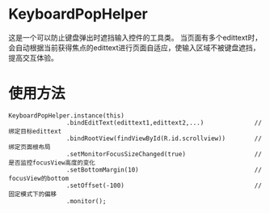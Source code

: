 # KeyboardPopHelper
这是一个可以防止键盘弹出时遮挡输入控件的工具类。
当页面有多个edittext时，会自动根据当前获得焦点的edittext进行页面自适应，使输入区域不被键盘遮挡，提高交互体验。

# 使用方法

```
KeyboardPopHelper.instance(this)
                .bindEditText(edittext1,edittext2,...)              // 绑定目标edittext
                .bindRootView(findViewById(R.id.scrollview))        // 绑定页面根布局
                .setMonitorFocusSizeChanged(true)                   // 是否监控focusView高度的变化
                .setBottomMargin(10)                                // focusView的bottom
                .setOffset(-100)                                    // 固定模式下的偏移
                .monitor();
```
